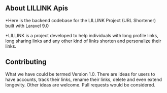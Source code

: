 ## About LILLINK Apis

*Here is the backend codebase for the LILLINK Project (URL Shortener) built with Laravel 9.0

*LILLINK is a project developed to help individuals with long profile links, long sharing links and any other kind of links shorten and personalize their links.

## Contributing

What we have could be termed Version 1.0. There are ideas for users to have accounts, track their links, rename their links, delete and even extend longevity. Other ideas are welcome.
Pull requests would be considered.
